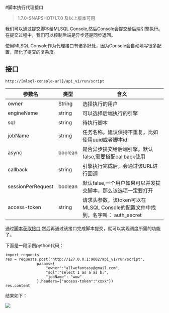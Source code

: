 #脚本执行代理接口

> 1.7.0-SNAPSHOT/1.7.0 及以上版本可用

我们可以通过提交脚本给MLSQL Console,然后Console会提交给后端引擎执行。在提交过程中，我们可以控制后端是异步还是同步返回。

使用MLSQL Console作为代理接口有诸多好处，因为Console会自动填写很多配置，简化了提交的复杂度。

## 接口

```
http://[mlsql-console-url]/api_v1/run/script
```

| 参数名 | 类型 | 含义   |
|-----|----|------|
| owner  | String| 选择执行的用户|
| engineName  | string| 可以选择后端执行的引擎 |
| sql  | string| 待执行脚本 |
| jobName  | string| 任务名称。建议保持不重复，比如使用uuid或者脚本id |
| async  | boolean| 是否异步提交给后端引擎。默认false,需要搭配callback使用 |
| callback  | string| 引擎执行完成后，会通过该URL进行回调|
| sessionPerRequest  | boolean| 默认false,一个用户如果可以并发提交脚本，那么该选项一定要打开|
| access-token  | string| 请求头参数，该token可以在MLSQL Console的配置文件中找到，名字叫： auth_secret|

通过[脚本获取接口](http://docs.mlsql.tech/mlsql-console/developer/script_api.md),然后再通过该接口完成脚本提交，就可以实现调度所需的功能了。

下面是一段示例python代码：

```
import requests
res = requests.post("http://127.0.0.1:9002/api_v1/run/script",
              params={
                  "owner":"allwefantasy@gmail.com",
                  "sql":"select 1 as a as b;",
                  "jobName": "wow"
              },headers={"access-token":"xxxx"})
res.content              
```

结果如下：

![](http://docs.mlsql.tech/upload_images/c52b1731-7ef4-4cd4-8138-aaa09cd54415.png)




